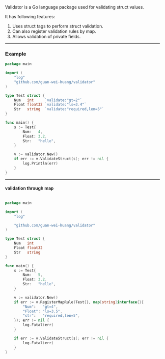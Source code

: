 Validator is a Go language package used for validating struct values.

It has following features:
1. Uses struct tags to perform struct validation.
2. Can also register validation rules by map.
3. Allows validation of private fields.
---
### Example
```go
package main

import (
	"log"
	"github.com/guan-wei-huang/validator"
)

type Test struct {
	Num   int     `validate:"gt=2"`
	Float float32 `validate:"ls=3.4"`
	Str   string  `validate:"required,len=5"`
}

func main() {
	s := Test{
		Num:   4,
		Float: 3.2,
		Str:   "hello",
	}

	v := validator.New()
	if err := v.ValidateStruct(s); err != nil {
		log.Println(err)
	}
}
```

---
#### validation through map
```go

package main

import (
	"log"

	"github.com/guan-wei-huang/validator"
)

type Test struct {
	Num   int
	Float float32
	Str   string
}

func main() {
	s := Test{
		Num:   5,
		Float: 3.2,
		Str:   "hello",
	}

	v := validator.New()
	if err := v.RegisterMapRule(Test{}, map[string]interface{}{
		"Num":   "gt=4",
		"Float": "ls=3.5",
		"str":   "required,len=5",
	}); err != nil {
		log.Fatal(err)
	}

	if err := v.ValidateStruct(s); err != nil {
		log.Fatal(err)
	}
}

```